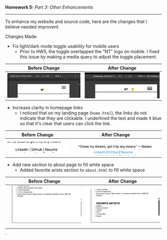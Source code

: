 **Homework 5:**
*Part 3: Other Enhancements*

---

To enhance my website and source code, here are the changes that I believe needed improvent.

Changes Made:

- Fix light/dark mode toggle usability for mobile users
    - Prior to HW5, the toggle overlapped the "NT" logo on mobile. I fixed this issue by making a media query to adjust the toggle placement.

|Before Change|After Change|
|:-:|:-:|
|![First Image](readmeimgs/brokentoggle.png)|![Second Image](readmeimgs/fixedtoggle.png)|

- Increase clarity in homepage links
    - I noticed that on my landing page (`home.html`), the links do not indicate that they are clickable. I underlined the text and made it blue so that it's clear that users can click the link.

|Before Change|After Change|
|:-:|:-:|
|![First Image](readmeimgs/beforelink.png)|![Second Image](readmeimgs/afterlink.png)|

- Add new section to about page to fill white space
    - Added favorite arists section to `about.html` to fill white space

|Before Change|After Change|
|:-:|:-:|
|![First Image](readmeimgs/beforeartists.png)|![Second Image](readmeimgs/afterartists.png)|

`